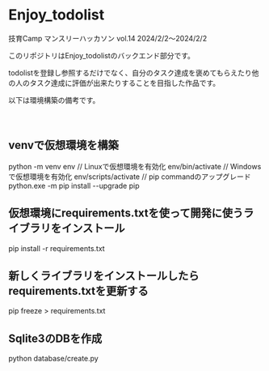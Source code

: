 # Enjoy_todolist
技育Camp マンスリーハッカソン vol.14 2024/2/2～2024/2/2

このリポジトリはEnjoy_todolistのバックエンド部分です。

todolistを登録し参照するだけでなく、自分のタスク達成を褒めてもらえたり他の人のタスク達成に評価が出来たりすることを目指した作品です。

以下は環境構築の備考です。<br><br><br>

## venvで仮想環境を構築
python -m venv env
// Linuxで仮想環境を有効化
env/bin/activate
// Windowsで仮想環境を有効化
env/scripts/activate
// pip commandのアップグレード
python.exe -m pip install --upgrade pip

## 仮想環境にrequirements.txtを使って開発に使うライブラリをインストール
pip install -r requirements.txt

## 新しくライブラリをインストールしたらrequirements.txtを更新する
pip freeze > requirements.txt

## Sqlite3のDBを作成
python database/create.py
